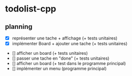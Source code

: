 # todolist-cpp

## planning

- [X] représenter une tache + affichage (+ tests unitaires)
- [X] implémenter Board + ajouter une tache (+ tests unitaires)
- [] afficher un board (+ tests unitaires)
- [] passer une tache en "done" (+ tests unitaires)
- [] afficher un board (+ test dans le programme principal)
- [] implémenter un menu (programme principal)


